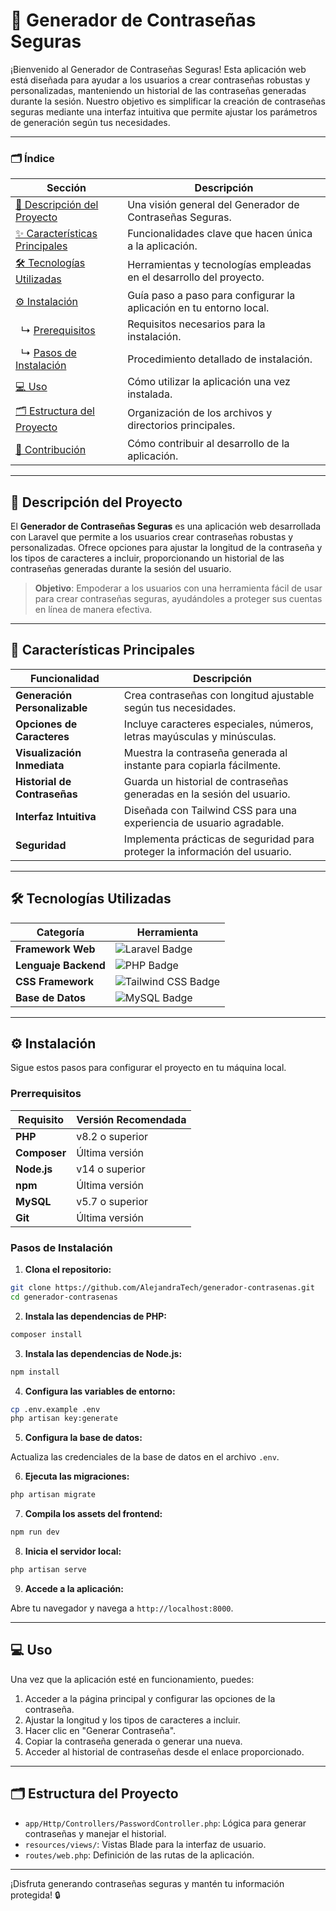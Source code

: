 # 🔐 Generador de Contraseñas Seguras

¡Bienvenido al Generador de Contraseñas Seguras! Esta aplicación web está diseñada para ayudar a los usuarios a crear contraseñas robustas y personalizadas, manteniendo un historial de las contraseñas generadas durante la sesión. Nuestro objetivo es simplificar la creación de contraseñas seguras mediante una interfaz intuitiva que permite ajustar los parámetros de generación según tus necesidades.

---

### 🗂️ Índice

| Sección                                      | Descripción                                                                 |
|----------------------------------------------|-----------------------------------------------------------------------------|
| [📄 Descripción del Proyecto](#descripción-del-proyecto) | Una visión general del Generador de Contraseñas Seguras.                    |
| [✨ Características Principales](#características-principales) | Funcionalidades clave que hacen única a la aplicación.                        |
| [🛠️ Tecnologías Utilizadas](#tecnologías-utilizadas) | Herramientas y tecnologías empleadas en el desarrollo del proyecto.           |
| [⚙️ Instalación](#instalación)              | Guía paso a paso para configurar la aplicación en tu entorno local.          |
| &nbsp;&nbsp;↳ [Prerequisitos](#prerrequisitos)       | Requisitos necesarios para la instalación.                                   |
| &nbsp;&nbsp;↳ [Pasos de Instalación](#pasos-de-instalación) | Procedimiento detallado de instalación.                                       |
| [💻 Uso](#uso)                              | Cómo utilizar la aplicación una vez instalada.                               |
| [🗂️ Estructura del Proyecto](#estructura-del-proyecto) | Organización de los archivos y directorios principales.                     |
| [🤝 Contribución](#contribución)             | Cómo contribuir al desarrollo de la aplicación.                              |

---

## 📌 Descripción del Proyecto

El **Generador de Contraseñas Seguras** es una aplicación web desarrollada con Laravel que permite a los usuarios crear contraseñas robustas y personalizadas. Ofrece opciones para ajustar la longitud de la contraseña y los tipos de caracteres a incluir, proporcionando un historial de las contraseñas generadas durante la sesión del usuario.

> **Objetivo**: Empoderar a los usuarios con una herramienta fácil de usar para crear contraseñas seguras, ayudándoles a proteger sus cuentas en línea de manera efectiva.

---

## 🚀 Características Principales

| Funcionalidad                | Descripción                                                                 |
|------------------------------|-----------------------------------------------------------------------------|
| **Generación Personalizable** | Crea contraseñas con longitud ajustable según tus necesidades.               |
| **Opciones de Caracteres**    | Incluye caracteres especiales, números, letras mayúsculas y minúsculas.      |
| **Visualización Inmediata**   | Muestra la contraseña generada al instante para copiarla fácilmente.         |
| **Historial de Contraseñas**  | Guarda un historial de contraseñas generadas en la sesión del usuario.       |
| **Interfaz Intuitiva**        | Diseñada con Tailwind CSS para una experiencia de usuario agradable.         |
| **Seguridad**                 | Implementa prácticas de seguridad para proteger la información del usuario.  |

---

## 🛠️ Tecnologías Utilizadas

| Categoría            | Herramienta                 |
|----------------------|-----------------------------|
| **Framework Web**    | <img src="https://img.shields.io/badge/laravel-%23FF2D20.svg?style=for-the-badge&logo=laravel&logoColor=white" alt="Laravel Badge"/>                     |
| **Lenguaje Backend** | <img src="https://img.shields.io/badge/php-%23777BB4.svg?style=for-the-badge&logo=php&logoColor=white" alt="PHP Badge"/>                          |
| **CSS Framework**    | <img src="https://img.shields.io/badge/tailwindcss-%2338B2AC.svg?style=for-the-badge&logo=tailwind-css&logoColor=white" alt="Tailwind CSS Badge"/>                 |
| **Base de Datos**    | <img src="https://img.shields.io/badge/mysql-%2300f.svg?style=for-the-badge&logo=mysql&logoColor=white" alt="MySQL Badge"/>                       |

---

## ⚙️ Instalación

Sigue estos pasos para configurar el proyecto en tu máquina local.

### Prerrequisitos

| Requisito     | Versión Recomendada        |
|---------------|----------------------------|
| **PHP**       | v8.2 o superior             |
| **Composer**  | Última versión              |
| **Node.js**   | v14 o superior              |
| **npm**       | Última versión              |
| **MySQL**     | v5.7 o superior             |
| **Git**       | Última versión              |

### Pasos de Instalación

1. **Clona el repositorio:**

```bash
git clone https://github.com/AlejandraTech/generador-contrasenas.git
cd generador-contrasenas
```

2. **Instala las dependencias de PHP:**

```bash
composer install
```

3. **Instala las dependencias de Node.js:**

```bash
npm install
```

4. **Configura las variables de entorno:**

```bash
cp .env.example .env
php artisan key:generate
```

5. **Configura la base de datos:**

Actualiza las credenciales de la base de datos en el archivo `.env`.

6. **Ejecuta las migraciones:**

```bash
php artisan migrate
```

7. **Compila los assets del frontend:**

```bash
npm run dev
```

8. **Inicia el servidor local:**

```bash
php artisan serve
```

9. **Accede a la aplicación:**

Abre tu navegador y navega a `http://localhost:8000`.

---

## 💻 Uso

Una vez que la aplicación esté en funcionamiento, puedes:

1. Acceder a la página principal y configurar las opciones de la contraseña.
2. Ajustar la longitud y los tipos de caracteres a incluir.
3. Hacer clic en "Generar Contraseña".
4. Copiar la contraseña generada o generar una nueva.
5. Acceder al historial de contraseñas desde el enlace proporcionado.

---

## 🗂️ Estructura del Proyecto

- `app/Http/Controllers/PasswordController.php`: Lógica para generar contraseñas y manejar el historial.
- `resources/views/`: Vistas Blade para la interfaz de usuario.
- `routes/web.php`: Definición de las rutas de la aplicación.

---

¡Disfruta generando contraseñas seguras y mantén tu información protegida! 🔒
